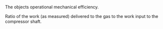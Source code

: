 The objects operational mechanical efficiency.


<!-- comment -->


Ratio of the work (as measured) delivered to the gas to the work input to the compressor shaft.

